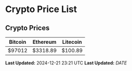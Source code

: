 # Crypto Price List

## Crypto Prices
| Bitcoin | Ethereum | Litecoin |
| ------- | -------- | -------- |
| $97012 | $3318.89 | $100.89 |
**Last Updated:** 2024-12-21 23:21 UTC
**Last Updated:** $DATE$
